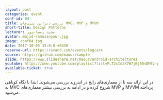 ```yaml
---
layout: post
categories: event
conf-id: 04
title: بررسی دیزاین‌ پترن‌های MVC، MVP و MVVM
short-title: Design Patterns
lecturer: مجید رمضانپور
avatar: majid-ramezanpour.jpg
image: conf04.jpg
date: 2017-10-05 15:0:0 +0430
reserve-url: https://evand.com/events/logcat4
source: https://github.com/maour/sample
slide: https://www.slideshare.net/maour/android-architectures
youtube: https://www.youtube.com/playlist?list=PLT2xIm2X7W7jBj55vDMEz-pw9FfvVoOpp
available-ticket: true
---
```

در این ارائه سه تا از معماری‌های رایج در اندروید بررسی می‌شوند. ابتدا با نگاه کوتاهی به MVC شروع کرده و در ادامه به بررسی بیشتر معماری‌های MVP و MVVM پرداخته می‌شود.